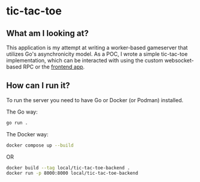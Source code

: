 # tic-tac-toe

## What am I looking at?
This application is my attempt at writing a worker-based gameserver that utilizes Go's asynchronicity model. As a POC, I wrote a simple tic-tac-toe implementation, which can be interacted with using the custom websocket-based RPC or the [frontend app](https://github.com/voxelost/tic-tac-toe-frontend/).

## How can I run it?
To run the server you need to have Go or Docker (or Podman) installed.

The Go way:
```sh
go run .
```

The Docker way:
```sh
docker compose up --build
```

OR
```sh
docker build --tag local/tic-tac-toe-backend .
docker run -p 8000:8000 local/tic-tac-toe-backend
```

